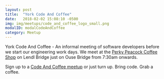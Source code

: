 ```yaml
---
layout: post
title:  "York Code And Coffee"
date:   2018-02-02 15:08:10 -0500
img: img/meetups/code_and_coffee_logo_small.png
modalID: modalCodeAndCoffee
category: Meetup
---
```

York Code And Coffee - An informal meeting of software developers before we start our engineering work days.  We meet at the [Perky Peacock Coffee Shop][perky-peacock-link] on Lendl Bridge just on Ouse Bridge from 7:30am onwards.

Sign up to a [Code And Coffee meetup][code-and-coffee-meetup-link] or just turn up. Bring code. Grab a coffee.

[code-and-coffee-meetup-link]: https://www.meetup.com/YorkDevelopers/
[perky-peacock-link]: http://perkypeacockcoffee.co.uk/